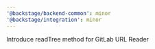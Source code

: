 ```yaml
---
'@backstage/backend-common': minor
'@backstage/integration': minor
---
```


Introduce readTree method for GitLab URL Reader
